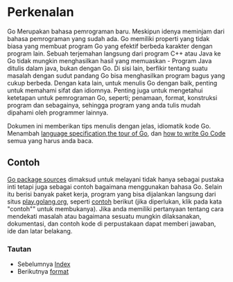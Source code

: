 # Perkenalan

Go Merupakan bahasa pemrograman baru. Meskipun idenya meminjam dari bahasa pemrograman yang sudah ada. Go memiliki properti yang tidak biasa yang membuat program Go yang efektif berbeda karakter dengan program lain. Sebuah terjemahan langsung dari program C++ atau Java ke Go tidak mungkin menghasilkan hasil yang memuaskan - Program Java ditulis dalam java, bukan dengan Go. Di sisi lain, berfikir tentang suatu masalah dengan sudut pandang Go bisa menghasilkan program bagus yang cukup berbeda. Dengan kata lain, untuk menulis Go dengan baik, penting untuk memahami sifat dan idiomnya. Penting juga untuk mengetahui ketetapan untuk pemrograman Go, seperti; penamaan, format, konstruksi program dan sebagainya, sehingga program yang anda tulis mudah dipahami oleh programmer lainnya.

Dokumen ini memberikan tips menulis dengan jelas, idiomatik kode Go. Menambah [ language specification](http://golang.org/ref/spec),[the tour of Go](http://tour.golang.org/), dan [how to write Go Code](http://golang.org/doc/code.html) semua yang harus anda baca.  

## Contoh

[Go package sources](http://golang.org/src/pkg/) dimaksud untuk melayani tidak hanya sebagai pustaka inti tetapi juga sebagai contoh bagaimana menggunakan bahasa Go. Selain itu berisi banyak paket kerja, program yang bisa dijalankan langsung dari situs [play.golang.org](http://play.golang.org), seperti [contoh](http://golang.org/pkg/strings/#example_Map) berikut (jika diperlukan, klik pada kata "contoh"" untuk membukanya). Jika anda memiliki pertanyaan tentang cara mendekati masalah atau bagaimana sesuatu mungkin dilaksanakan, dokumentasi, dan contoh kode di perpustakaan dapat memberi jawaban, ide dan latar belakang.  



### Tautan

- Sebelumnya [Index](README.md) 
- Berikutnya [format](02_format.md)
